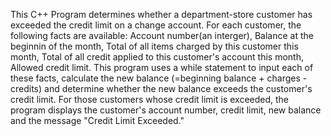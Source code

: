 This C++ Program determines whether a department-store customer has exceeded the credit limit on a change account. For each customer, the following facts are available:
Account number(an interger),
Balance at the beginnin of the month,
Total of all items charged by this customer this month,
Total of all credit applied to this customer's account this month,
Allowed credit limit.
This program uses a while statement to input each of these facts, calculate the new balance (=beginning balance + charges - credits)
and determine whether the new balance exceeds the customer's credit limit.
For those customers whose credit limit is exceeded, the program displays the customer's account number, credit limit, new balance and the message "Credit Limit Exceeded."
